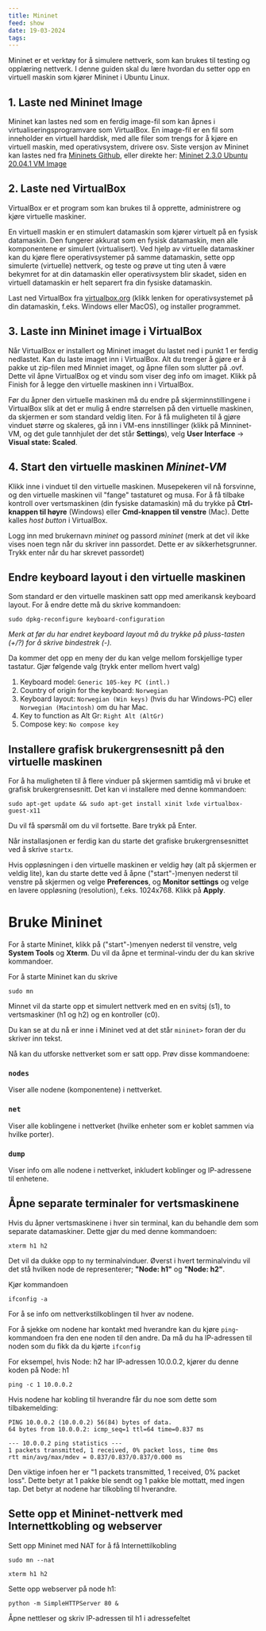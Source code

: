 ```yaml
---
title: Mininet
feed: show
date: 19-03-2024
tags:
---
```


Mininet er et verktøy for å simulere nettverk, som kan brukes til testing og opplæring nettverk. I denne guiden skal du lære hvordan du setter opp en virtuell maskin som kjører Mininet i Ubuntu Linux.

## 1. Laste ned Mininet Image
Mininet kan lastes ned som en ferdig image-fil som kan åpnes i virtualiseringsprogramvare som VirtualBox. En image-fil er en fil som inneholder en virtuell harddisk, med alle filer som trengs for å kjøre en virtuell maskin, med operativsystem, drivere osv. Siste versjon av Mininet kan lastes ned fra [Mininets Github](https://github.com/mininet/mininet/releases), eller direkte her: [Mininet 2.3.0 Ubuntu 20.04.1 VM Image](https://github.com/mininet/mininet/releases/download/2.3.0/mininet-2.3.0-210211-ubuntu-20.04.1-legacy-server-amd64-ovf.zip)

## 2. Laste ned VirtualBox
VirtualBox er et program som kan brukes til å opprette, administrere og kjøre virtuelle maskiner. 

En virtuell maskin er en stimulert datamaskin som kjører virtuelt på en fysisk datamaskin. Den fungerer akkurat som en fysisk datamaskin, men alle komponentene er simulert (virtualisert). Ved hjelp av virtuelle datamaskiner kan du kjøre flere operativsystemer på samme datamaskin, sette opp simulerte (virtuelle) nettverk, og teste og prøve ut ting uten å være bekymret for at din datamaskin eller operativsystem blir skadet, siden en virtuell datamaskin er helt separert fra din fysiske datamaskin. 

Last ned VirtualBox fra [virtualbox.org](https://www.virtualbox.org/wiki/Downloads) (klikk lenken for operativsystemet på din datamaskin, f.eks. Windows eller MacOS), og installer programmet.

## 3. Laste inn Mininet image i VirtualBox
Når VirtualBox er installert og Mininet imaget du lastet ned i punkt 1 er ferdig nedlastet. Kan du laste imaget inn i VirtualBox. Alt du trenger å gjøre er å pakke ut zip-filen med Minniet imaget, og åpne filen som slutter på .ovf. Dette vil åpne VirtualBox og et vindu som viser deg info om imaget. Klikk på Finish for å legge den virtuelle maskinen inn i VirtualBox.

Før du åpner den virtuelle maskinen må du endre på skjerminnstillingene i VirtualBox slik at det er mulig å endre størrelsen på den virtuelle maskinen, da skjermen er som standard veldig liten. For å få muligheten til å gjøre vinduet større og skaleres, gå inn i VM-ens innstillinger (klikk på Minninet-VM, og det gule tannhjulet der det står **Settings**), velg **User Interface** -> **Visual state: Scaled**.

## 4. Start den virtuelle maskinen _Mininet-VM_
Klikk inne i vinduet til den virtuelle maskinen. Musepekeren vil nå forsvinne, og den virtuelle maskinen vil "fange" tastaturet og musa. For å få tilbake kontroll over vertsmaskinen (din fysiske datamaskin) må du trykke på **Ctrl-knappen til høyre** (Windows) eller **Cmd-knappen til venstre** (Mac). Dette kalles _host button_ i VirtualBox.

Logg inn med brukernavn _mininet_ og passord _mininet_ (merk at det vil ikke vises noen tegn når du skriver inn passordet. Dette er av sikkerhetsgrunner. Trykk enter når du har skrevet passordet)

## Endre keyboard layout i den virtuelle maskinen
Som standard er den virtuelle maskinen satt opp med amerikansk keyboard layout. For å endre dette må du skrive kommandoen:

`sudo dpkg-reconfigure keyboard-configuration`

_Merk at før du har endret keyboard layout må du trykke på pluss-tasten (+/?)  for å skrive bindestrek (-)._

Da kommer det opp en meny der du kan velge mellom forskjellige typer tastatur. Gjør følgende valg (trykk enter mellom hvert valg)
1. Keyboard model: `Generic 105-key PC (intl.)`
2. Country of origin for the keyboard: `Norwegian` 
3. Keyboard layout: `Norwegian (Win keys)` (hvis du har Windows-PC) eller `Norwegian (Macintosh)` om du har Mac.
4. Key to function as Alt Gr: `Right Alt (AltGr)` 
5. Compose key: `No compose key`

## Installere grafisk brukergrensesnitt på den virtuelle maskinen
For å ha muligheten til å flere vinduer på skjermen samtidig må vi bruke et grafisk brukergrensesnitt. Det kan vi installere med denne kommandoen:

`sudo apt-get update && sudo apt-get install xinit lxde virtualbox-guest-x11`

Du vil få spørsmål om du vil fortsette. Bare trykk på Enter.

Når installasjonen er ferdig kan du starte det grafiske brukergrensesnittet ved å skrive `startx`.

Hvis oppløsningen i den virtuelle maskinen er veldig høy (alt på skjermen er veldig lite), kan du starte dette ved å åpne ("start"-)menyen nederst til venstre på skjermen og velge **Preferences**, og **Monitor settings** og velge en lavere oppløsning (resolution), f.eks. 1024x768. Klikk på **Apply**.


# Bruke Mininet
For å starte Mininet, klikk på ("start"-)menyen nederst til venstre, velg **System Tools** og **Xterm**. Du vil da åpne et terminal-vindu der du kan skrive kommandoer.

For å starte Mininet kan du skrive

`sudo mn`

Minnet vil da starte opp et simulert nettverk med en en svitsj (s1), to vertsmaskiner (h1 og h2) og en kontroller (c0).

Du kan se at du nå er inne i Mininet ved at det står `mininet>` foran der du skriver inn tekst.

Nå kan du utforske nettverket som er satt opp. Prøv disse kommandoene:

### `nodes`

Viser alle nodene (komponentene) i nettverket.

### `net`

Viser alle koblingene i nettverket (hvilke enheter som er koblet sammen via hvilke porter).

### `dump`

Viser info om alle nodene i nettverket, inkludert koblinger og IP-adressene til enhetene.



## Åpne separate terminaler for vertsmaskinene

Hvis du åpner vertsmaskinene i hver sin terminal, kan du behandle dem som separate datamaskiner. Dette gjør du med denne kommandoen:

`xterm h1 h2`

Det vil da dukke opp to ny terminalvinduer. Øverst i hvert terminalvindu vil det stå hvilken node de representerer; **"Node: h1"** og **"Node: h2"**.

Kjør kommandoen

`ifconfig -a`

For å se info om nettverkstilkoblingen til hver av nodene.

For å sjekke om nodene har kontakt med hverandre kan du kjøre `ping`-kommandoen fra den ene noden til den andre. Da må du ha IP-adressen til noden som du fikk da du kjørte `ifconfig`

For eksempel, hvis Node: h2 har IP-adressen 10.0.0.2, kjører du denne koden på Node: h1

`ping -c 1 10.0.0.2`

Hvis nodene har kobling til hverandre får du noe som dette som tilbakemelding:

```shell
PING 10.0.0.2 (10.0.0.2) 56(84) bytes of data.
64 bytes from 10.0.0.2: icmp_seq=1 ttl=64 time=0.837 ms

--- 10.0.0.2 ping statistics ---
1 packets transmitted, 1 received, 0% packet loss, time 0ms
rtt min/avg/max/mdev = 0.837/0.837/0.837/0.000 ms
```

Den viktige infoen her er "1 packets transmitted, 1 received, 0% packet loss". Dette betyr at 1 pakke ble sendt og 1 pakke ble mottatt, med ingen tap. Det betyr at nodene har tilkobling til hverandre.


## Sette opp et Mininet-nettverk med Internettkobling og webserver

Sett opp Mininet med NAT for å få Internettilkobling

`sudo mn --nat`

`xterm h1 h2`

Sette opp webserver på node h1:

`python -m SimpleHTTPServer 80 &`

Åpne nettleser og skriv IP-adressen til h1 i adressefeltet